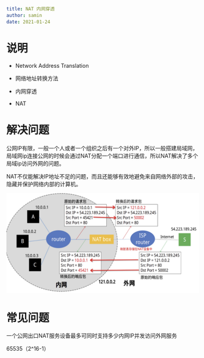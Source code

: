 ```yaml
title: NAT 内网穿透
author: samin
date: 2021-01-24
```

# 说明

- Network Address Translation

- 网络地址转换方法

- 内网穿透

- NAT

# 解决问题


公网IP有限，一般一个人或者一个组织之后有一个对外IP，所以一般搭建局域网，局域网ip连接公网的时候会通过NAT分配一个端口进行通信，所以NAT解决了多个局域ip访问外网的问题。

NAT不仅能解决IP地址不足的问题，而且还能够有效地避免来自网络外部的攻击，隐藏并保护网络内部的计算机。


![示意图](https://raw.githubusercontent.com/SaminZou/pic-repo/master/Network/NAT%E5%86%85%E7%BD%91%E7%A9%BF%E9%80%8F%E7%A4%BA%E6%84%8F%E5%9B%BE.png)

# 常见问题

一个公网出口NAT服务设备最多可同时支持多少内网IP并发访问外网服务

65535（2^16-1）